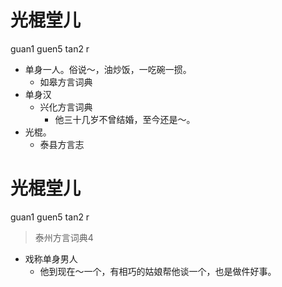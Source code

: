 # 光棍堂儿
guan1 guen5 tan2 r
+ 单身一人。俗说～，油炒饭，一吃碗一掼。
  * 如皋方言词典
+ 单身汉
  * 兴化方言词典
    - 他三十几岁不曾结婚，至今还是～。
+ 光棍。
  * 泰县方言志

# 光棍堂儿
guan1 guen5 tan2 r
> 泰州方言词典4
- 戏称单身男人
  - 他到现在～一个，有相巧的姑娘帮他谈一个，也是做件好事。
